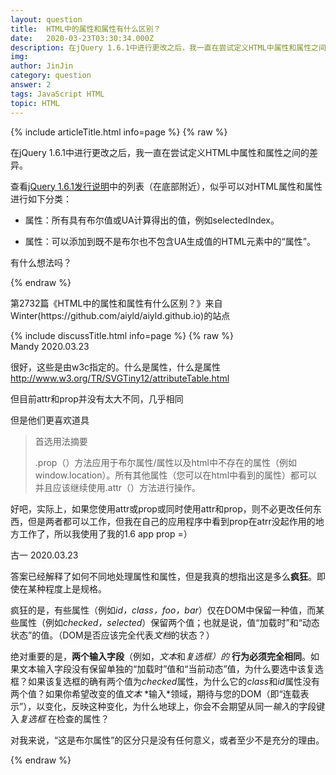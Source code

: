 ```yaml
---
layout: question
title:  HTML中的属性和属性有什么区别？
date:   2020-03-23T03:30:34.000Z
description: 在jQuery 1.6.1中进行更改之后，我一直在尝试定义HTML中属性和属性之间的差异。查看jQuery 1.6.1发行说明中的列表（在底部附近），...
img: 
author: JinJin
category: question
answer: 2
tags: JavaScript HTML
topic: HTML
---
```

<div class="article-root">
  <div class="article">
    {% include articleTitle.html info=page %}
    {% raw %}
    <div class="article-content"><p><font style="vertical-align: inherit;"><font style="vertical-align: inherit;">在jQuery 1.6.1中进行更改之后，我一直在尝试定义HTML中属性和属性之间的差异。</font></font></p>

<p><font style="vertical-align: inherit;"><font style="vertical-align: inherit;">查看</font></font><a href="http://blog.jquery.com/2011/05/12/jquery-1-6-1-released/" rel="noreferrer"><font style="vertical-align: inherit;"><font style="vertical-align: inherit;">jQuery 1.6.1发行说明</font></font></a><font style="vertical-align: inherit;"><font style="vertical-align: inherit;">中的列表</font><font style="vertical-align: inherit;">（在底部附近），似乎可以对HTML属性和属性进行如下分类：</font></font></p>

<ul>
<li><p><font style="vertical-align: inherit;"><font style="vertical-align: inherit;">属性：所有具有布尔值或UA计算得出的值，例如selectedIndex。 </font></font></p></li>
<li><p><font style="vertical-align: inherit;"><font style="vertical-align: inherit;">属性：可以添加到既不是布尔也不包含UA生成值的HTML元素中的“属性”。</font></font></p></li>
</ul>

<p><font style="vertical-align: inherit;"><font style="vertical-align: inherit;">有什么想法吗？</font></font></p></div>
    {% endraw %}
  </div>
  <p class="winter_mark">第2732篇《HTML中的属性和属性有什么区别？》来自Winter(https://github.com/aiyld/aiyld.github.io)的站点</p>
  <div class="discuss-wrapper">
    {% include discussTitle.html info=page %}
    {% raw %}
    <div class="discuss-list">
    <div class="discuss-item">
        <div class="discuss-parent">
          <div class="discuss-meta">
            <span class="discuss-user">Mandy</span>
            <span class="discuss-time">2020.03.23</span>
          </div>
          <div class="discuss-comment"><p><font style="vertical-align: inherit;"><font style="vertical-align: inherit;">很好，这些是由w3c指定的。什么是属性，什么是属性 
 </font></font><a href="http://www.w3.org/TR/SVGTiny12/attributeTable.html" rel="nofollow noreferrer"><font style="vertical-align: inherit;"><font style="vertical-align: inherit;">http://www.w3.org/TR/SVGTiny12/attributeTable.html</font></font></a></p>

<p><font style="vertical-align: inherit;"><font style="vertical-align: inherit;">但目前attr和prop并没有太大不同，几乎相同 </font></font></p>

<p><font style="vertical-align: inherit;"><font style="vertical-align: inherit;">但是他们更喜欢道具</font></font></p>

<blockquote>
  <p><font style="vertical-align: inherit;"><font style="vertical-align: inherit;">首选用法摘要</font></font></p>
  
  <p><font style="vertical-align: inherit;"><font style="vertical-align: inherit;">.prop（）方法应用于布尔属性/属性以及html中不存在的属性（例如window.location）。</font><font style="vertical-align: inherit;">所有其他属性（您可以在html中看到的属性）都可以并且应该继续使用.attr（）方法进行操作。</font></font></p>
</blockquote>

<p><font style="vertical-align: inherit;"><font style="vertical-align: inherit;">好吧，实际上，如果您使用attr或prop或同时使用attr和prop，则不必更改任何东西，但是两者都可以工作，但我在自己的应用程序中看到prop在atrr没起作用的地方工作了，所以我使用了我的1.6 app prop =）</font></font></p></div>
        </div></div><div class="discuss-item">
        <div class="discuss-parent">
          <div class="discuss-meta">
            <span class="discuss-user">古一</span>
            <span class="discuss-time">2020.03.23</span>
          </div>
          <div class="discuss-comment"><p><font style="vertical-align: inherit;"><font style="vertical-align: inherit;">答案已经解释了如何不同地处理属性和属性，但是我真的想指出</font><font style="vertical-align: inherit;">这是</font><font style="vertical-align: inherit;">多么</font></font><strong><font style="vertical-align: inherit;"><font style="vertical-align: inherit;">疯狂</font></font></strong><font style="vertical-align: inherit;"><font style="vertical-align: inherit;">。</font><font style="vertical-align: inherit;">即使在某种程度上是规格。</font></font></p>

<p><font style="vertical-align: inherit;"><font style="vertical-align: inherit;">疯狂的是，有些属性（例如</font></font><em><font style="vertical-align: inherit;"><font style="vertical-align: inherit;">id，class，foo，bar</font></font></em><font style="vertical-align: inherit;"><font style="vertical-align: inherit;">）仅在DOM中保留一种值，而某些属性（例如</font></font><em><font style="vertical-align: inherit;"><font style="vertical-align: inherit;">checked，selected</font></font></em><font style="vertical-align: inherit;"><font style="vertical-align: inherit;">）保留两个值；</font><font style="vertical-align: inherit;">也就是说，值“加载时”和“动态状态”的值。</font><font style="vertical-align: inherit;">（DOM是否应该完全代表</font></font><em><font style="vertical-align: inherit;"><font style="vertical-align: inherit;">文档</font></font></em><font style="vertical-align: inherit;"><font style="vertical-align: inherit;">的状态</font><font style="vertical-align: inherit;">？）</font></font></p>

<p><font style="vertical-align: inherit;"><font style="vertical-align: inherit;">绝对重要的是，</font></font><strong><font style="vertical-align: inherit;"><font style="vertical-align: inherit;">两个输入字段</font></font></strong><font style="vertical-align: inherit;"><font style="vertical-align: inherit;">（例如，</font></font><em><font style="vertical-align: inherit;"><font style="vertical-align: inherit;">文本</font></font></em><font style="vertical-align: inherit;"><font style="vertical-align: inherit;">和</font></font><em><font style="vertical-align: inherit;"><font style="vertical-align: inherit;">复选框）的</font></font></em> <strong><font style="vertical-align: inherit;"><font style="vertical-align: inherit;">行为必须完全相同</font></font></strong><font style="vertical-align: inherit;"><font style="vertical-align: inherit;">。</font><font style="vertical-align: inherit;">如果文本输入字段没有保留单独的“加载时”值和“当前动态”值，为什么要选中该复选框？</font><font style="vertical-align: inherit;">如果该复选框的确有两个值为</font></font><em><font style="vertical-align: inherit;"><font style="vertical-align: inherit;">checked</font></font></em><font style="vertical-align: inherit;"><font style="vertical-align: inherit;">属性，为什么它的</font></font><em><font style="vertical-align: inherit;"><font style="vertical-align: inherit;">class</font></font></em><font style="vertical-align: inherit;"><font style="vertical-align: inherit;">和</font></font><em><font style="vertical-align: inherit;"><font style="vertical-align: inherit;">id</font></font></em><font style="vertical-align: inherit;"><font style="vertical-align: inherit;">属性</font><font style="vertical-align: inherit;">没有两个值</font><font style="vertical-align: inherit;">？</font><font style="vertical-align: inherit;">如果你希望改变的值</font></font><em><font style="vertical-align: inherit;"><font style="vertical-align: inherit;">文本</font></font></em><font style="vertical-align: inherit;"><font style="vertical-align: inherit;"> *输入*领域，期待与您的DOM（即“连载表示”），以变化，反映这种变化，为什么地球上，你会不会期望从同一</font></font><em><font style="vertical-align: inherit;"><font style="vertical-align: inherit;">输入</font></font></em><font style="vertical-align: inherit;"><font style="vertical-align: inherit;">的字段键入</font></font><em><font style="vertical-align: inherit;"><font style="vertical-align: inherit;">复选框</font></font></em><font style="vertical-align: inherit;"><font style="vertical-align: inherit;"> 在检查的属性？</font></font></p>

<p><font style="vertical-align: inherit;"><font style="vertical-align: inherit;">对我来说，“这是布尔属性”的区分只是没有任何意义，或者至少不是充分的理由。</font></font></p></div>
        </div></div>
    </div>
    {% endraw %}
  </div>
<div>
